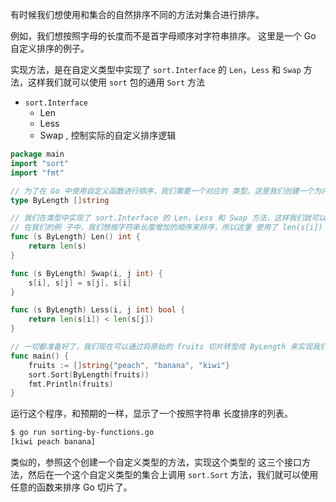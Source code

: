 
有时候我们想使用和集合的自然排序不同的方法对集合进行排序。 

例如，我们想按照字母的长度而不是首字母顺序对字符串排序。 这里是一个 Go 自定义排序的例子。

实现方法，是在自定义类型中实现了 `sort.Interface` 的 `Len`，`Less` 和 `Swap` 方法，这样我们就可以使用 `sort` 包的通用 `Sort` 方法

- `sort.Interface`
    - Len 
    - Less
    - Swap , 控制实际的自定义排序逻辑

```go
package main
import "sort"
import "fmt"

// 为了在 Go 中使用自定义函数进行排序，我们需要一个对应的 类型。这里我们创建一个为内置 []string 类型的别名的 ByLength 类型，
type ByLength []string

// 我们在类型中实现了 sort.Interface 的 Len，Less 和 Swap 方法，这样我们就可以使用 sort 包的通用 Sort 方法了，Len 和 Swap 通常在各个类型中都差 不多，Less 将控制实际的自定义排序逻辑。
// 在我们的例 子中，我们想按字符串长度增加的顺序来排序，所以这里 使用了 len(s[i]) 和 len(s[j])。
func (s ByLength) Len() int {
    return len(s)
}

func (s ByLength) Swap(i, j int) {
    s[i], s[j] = s[j], s[i]
}

func (s ByLength) Less(i, j int) bool {
    return len(s[i]) < len(s[j])
}

// 一切都准备好了，我们现在可以通过将原始的 fruits 切片转型成 ByLength 来实现我们的自定排序了。然后对这个转型的切片使用 sort.Sort 方法。
func main() {
    fruits := []string{"peach", "banana", "kiwi"}
    sort.Sort(ByLength(fruits))
    fmt.Println(fruits)
}
```

运行这个程序，和预期的一样，显示了一个按照字符串 长度排序的列表。

```sh
$ go run sorting-by-functions.go 
[kiwi peach banana]
```

类似的，参照这个创建一个自定义类型的方法，实现这个类型的 这三个接口方法，然后在一个这个自定义类型的集合上调用 `sort.Sort` 方法，我们就可以使用任意的函数来排序 Go 切片了。

